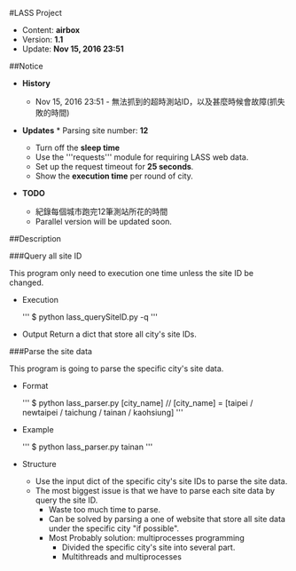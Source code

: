 #LASS Project

* Content: **airbox**
* Version: **1.1**
* Update: **Nov 15, 2016 23:51**




##Notice

* **History**
	* Nov 15, 2016 23:51 - 無法抓到的超時測站ID，以及甚麼時候會故障(抓失敗的時間)

* **Updates**
    	* Parsing site number: **12**
	* Turn off the **sleep time**
	* Use the '''requests''' module for requiring LASS web data.
	* Set up the request timeout for **25 seconds**.
	* Show the **execution time** per round of city.

* **TODO**
	* 紀錄每個城市跑完12筆測站所花的時間
	* Parallel version will be updated soon.




##Description

###Query all site ID

This program only need to execution one time unless the site ID be changed.
* Execution

	'''
	$ python lass_querySiteID.py -q
	'''

* Output
	Return a dict that store all city's site IDs.



###Parse the site data

This program is going to parse the specific city's site data.
* Format
	
	'''
	$ python lass_parser.py [city_name]
		// [city_name] = [taipei / newtaipei / taichung / tainan / kaohsiung]
	'''

* Example

	'''
	$ python lass_parser.py tainan
	'''

* Structure
	* Use the input dict of the specific city's site IDs to parse the site data.
	* The most biggest issue is that we have to parse each site data by query the site ID.
		* Waste too much time to parse.
		* Can be solved by parsing a one of website that store all site data under the specific city "if possible".
		* Most Probably solution: multiprocesses programming
			* Divided the specific city's site into several part.
			* Multithreads and multiprocesses
